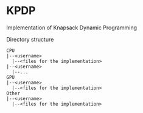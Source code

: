 # KPDP
Implementation of Knapsack Dynamic Programming

Directory structure

    CPU  
    |--<username>
      |--<files for the implementation>
    |--<username>
      |--...
    GPU  
    |--<username>
      |--<files for the implementation>
    Other
    |--<username>
      |--<files for the implementation>
